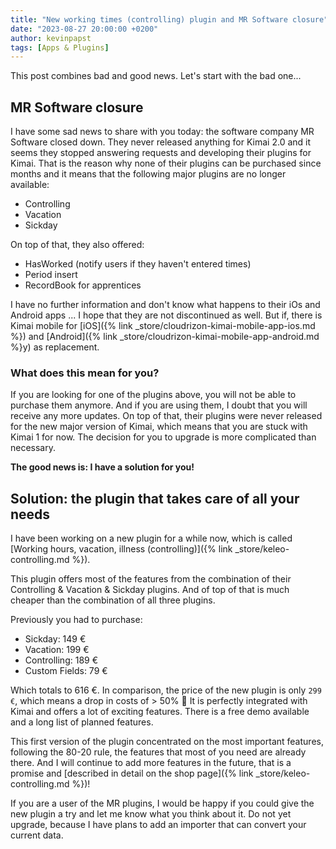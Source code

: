 ```yaml
---
title: "New working times (controlling) plugin and MR Software closure"
date: "2023-08-27 20:00:00 +0200"
author: kevinpapst
tags: [Apps & Plugins]
---
```


This post combines bad and good news. Let's start with the bad one...

## MR Software closure

I have some sad news to share with you today: the software company MR Software closed down. They never released anything for Kimai 2.0 and it seems they stopped answering requests and developing their plugins for Kimai.
That is the reason why none of their plugins can be purchased since months and it means that the following major plugins are no longer available:

- Controlling
- Vacation
- Sickday

On top of that, they also offered:

- HasWorked (notify users if they haven't entered times)
- Period insert
- RecordBook for apprentices

I have no further information and don't know what happens to their iOs and Android apps ... I hope that they are not discontinued as well.
But if, there is Kimai mobile for [iOS]({% link _store/cloudrizon-kimai-mobile-app-ios.md %}) and [Android]({% link _store/cloudrizon-kimai-mobile-app-android.md %}y) as replacement.

### What does this mean for you?

If you are looking for one of the plugins above, you will not be able to purchase them anymore.
And if you are using them, I doubt that you will receive any more updates.
On top of that, their plugins were never released for the new major version of Kimai, which means that you are stuck with Kimai 1 for now. 
The decision for you to upgrade is more complicated than necessary.

**The good news is: I have a solution for you!**

## Solution: the plugin that takes care of all your needs

I have been working on a new plugin for a while now, which is called [Working hours, vacation, illness (controlling)]({% link _store/keleo-controlling.md %}).

This plugin offers most of the features from the combination of their Controlling & Vacation & Sickday plugins.
And of top of that is much cheaper than the combination of all three plugins.

Previously you had to purchase:

- Sickday: 149 €
- Vacation: 199 €
- Controlling: 189 €
- Custom Fields: 79 €

Which totals to 616 €. In comparison, the price of the new plugin is only `299 €`, which means a drop in costs of > 50% 🚀
It is perfectly integrated with Kimai and offers a lot of exciting features.
There is a free demo available and a long list of planned features.

This first version of the plugin concentrated on the most important features, following the 80-20 rule, the features that most of you need are already there.
And I will continue to add more features in the future, that is a promise and [described in detail on the shop page]({% link _store/keleo-controlling.md %})!

If you are a user of the MR plugins, I would be happy if you could give the new plugin a try and let me know what you think about it.
Do not yet upgrade, because I have plans to add an importer that can convert your current data.
